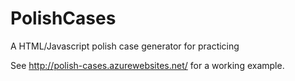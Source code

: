 # PolishCases
A HTML/Javascript polish case generator  for practicing

See http://polish-cases.azurewebsites.net/ for a working example.
